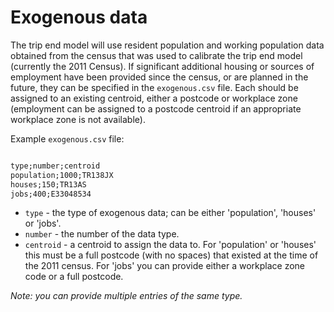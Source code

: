 # Exogenous data
<!-- position: 5 -->

The trip end model will use resident population and working population data obtained from the census that was used to calibrate the trip end model (currently the 2011 Census). If significant additional housing or sources of employment have been provided since the census, or are planned in the future, they can be specified in the `exogenous.csv` file. Each should be assigned to an existing centroid, either a postcode or workplace zone (employment can be assigned to a postcode centroid if an appropriate workplace zone is not available).

Example `exogenous.csv` file:

```txt

type;number;centroid
population;1000;TR138JX
houses;150;TR13AS
jobs;400;E33048534
```

* `type` - the type of exogenous data; can be either 'population', 'houses' or 'jobs'.
* `number` - the number of the data type.
* `centroid` - a centroid to assign the data to. For 'population' or 'houses' this must be a full postcode (with no spaces) that existed at the time of the 2011 census. For 'jobs' you can provide either a workplace zone code or a full postcode.

*Note: you can provide multiple entries of the same type.*